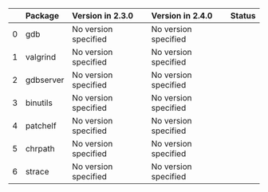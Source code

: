 <!-- markdown-link-check-disable -->

|    | Package   | Version in 2.3.0     | Version in 2.4.0     | Status   |
|---:|:----------|:---------------------|:---------------------|:---------|
|  0 | gdb       | No version specified | No version specified |          |
|  1 | valgrind  | No version specified | No version specified |          |
|  2 | gdbserver | No version specified | No version specified |          |
|  3 | binutils  | No version specified | No version specified |          |
|  4 | patchelf  | No version specified | No version specified |          |
|  5 | chrpath   | No version specified | No version specified |          |
|  6 | strace    | No version specified | No version specified |          |